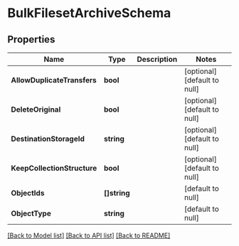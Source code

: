 # BulkFilesetArchiveSchema

## Properties
Name | Type | Description | Notes
------------ | ------------- | ------------- | -------------
**AllowDuplicateTransfers** | **bool** |  | [optional] [default to null]
**DeleteOriginal** | **bool** |  | [optional] [default to null]
**DestinationStorageId** | **string** |  | [optional] [default to null]
**KeepCollectionStructure** | **bool** |  | [optional] [default to null]
**ObjectIds** | **[]string** |  | [default to null]
**ObjectType** | **string** |  | [default to null]

[[Back to Model list]](../README.md#documentation-for-models) [[Back to API list]](../README.md#documentation-for-api-endpoints) [[Back to README]](../README.md)


